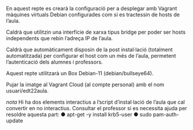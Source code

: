 En aquest repte es crearà la configuració per a desplegar amb Vagrant màquines virtuals Debian configurades com si es tractessin de hosts de l’aula.

Caldrà que utilitzin una interfície de xarxa tipus bridge per poder ser hosts independents que rebin l’adreça IP de l’aula.

Caldrà que automàticament disposin de la post instal·lació (totalment automatitzada) per configurar el host com un més de l’aula, permetent l’autenticació dels alumnes i professors.

Aquest repte utilitzarà un Box Debian-11 (debian/bullseye64).

Pujar la imatge al Vagrant Cloud (al compte personal) amb el nom usuari/edt22aula.

*nota* Hi ha dos elements interactius a l’script d’instal·lació de l’aula que cal convertir en no interactius. Consultar el professor si es necessita ajuda per resoldre aquesta part:
    ● apt-get -y install krb5-user
    ● sudo pam-auth-update